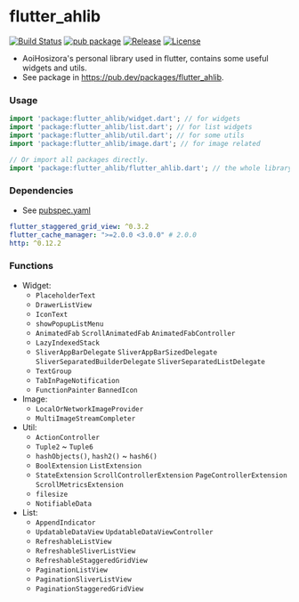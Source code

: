 # flutter_ahlib

[![Build Status](https://travis-ci.com/Aoi-hosizora/flutter_ahlib.svg?branch=master)](https://travis-ci.com/Aoi-hosizora/flutter_ahlib)
[![pub package](https://img.shields.io/pub/v/flutter_ahlib.svg)](https://pub.dev/packages/flutter_ahlib)
[![Release](https://img.shields.io/github/v/release/Aoi-hosizora/flutter_ahlib)](https://github.com/Aoi-hosizora/flutter_ahlib/releases)
[![License](https://img.shields.io/badge/license-mit-blue.svg)](./LICENSE)

+ AoiHosizora's personal library used in flutter, contains some useful widgets and utils.
+ See package in https://pub.dev/packages/flutter_ahlib.

### Usage

```dart
import 'package:flutter_ahlib/widget.dart'; // for widgets
import 'package:flutter_ahlib/list.dart'; // for list widgets
import 'package:flutter_ahlib/util.dart'; // for some utils
import 'package:flutter_ahlib/image.dart'; // for image related

// Or import all packages directly.
import 'package:flutter_ahlib/flutter_ahlib.dart'; // the whole library
```

### Dependencies

+ See [pubspec.yaml](./pubspec.yaml)

```yaml
flutter_staggered_grid_view: ^0.3.2
flutter_cache_manager: ">=2.0.0 <3.0.0" # 2.0.0
http: ^0.12.2
```

### Functions

+ Widget:
    + `PlaceholderText`
    + `DrawerListView`
    + `IconText`
    + `showPopupListMenu`
    + `AnimatedFab` `ScrollAnimatedFab` `AnimatedFabController`
    + `LazyIndexedStack`
    + `SliverAppBarDelegate` `SliverAppBarSizedDelegate` `SliverSeparatedBuilderDelegate` `SliverSeparatedListDelegate`
    + `TextGroup`
    + `TabInPageNotification`
    + `FunctionPainter` `BannedIcon`
+ Image:
    + `LocalOrNetworkImageProvider`
    + `MultiImageStreamCompleter`
+ Util:
    + `ActionController`
    + `Tuple2` ~ `Tuple6`
    + `hashObjects()`, `hash2()` ~ `hash6()`
    + `BoolExtension` `ListExtension`
    + `StateExtension` `ScrollControllerExtension` `PageControllerExtension` `ScrollMetricsExtension`
    + `filesize`
    + `NotifiableData`
+ List:
    + `AppendIndicator`
    + `UpdatableDataView` `UpdatableDataViewController`
    + `RefreshableListView`
    + `RefreshableSliverListView`
    + `RefreshableStaggeredGridView`
    + `PaginationListView`
    + `PaginationSliverListView`
    + `PaginationStaggeredGridView`
